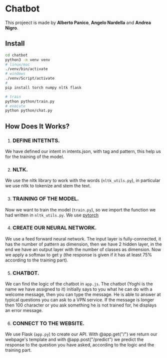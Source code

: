 # Chatbot
This projeect is made by **Alberto Panico**, **Angelo Nardella** and **Andrea Nigro**.  

## Install
```bash
cd chatbot
python3 -m venv venv
# linux/mac
./venv/bin/activate
# windows
./venv/Script/activate
# 
pip install torch numpy nltk flask

# train
python python/train.py
# execute
python python/chat.py

```

## How Does It Works?

1. ### DEFINE INTETNTS. 
We have defined our intent in intents.json, with tag and pattern, this help us for the training of the model.

2. ### NLTK.
We use the nltk library to work with the words (`nltk_utils.py`), in particular we use nltk to tokenize and stem the text.

3. ### TRAINING OF THE MODEL.
Now we want to train the model (`train.py`), so we import the function we had written in `nltk_utils.py`.
We use [pytorch](https://pytorch.org/)

4. ### CREATE OUR NEURAL NETWORK.
We use a feed forward neural network. The input layer is fully-connected, it has the number of pattern as dimension, then we have 2 hidden layer, in the end we have an output layer with the number of classes as dimension. Now we apply a softmax to get y (the response is given if it has at least 75% according to the training part).

5. ### CHATBOT.
We can find the logic of the chatbot in `app.js`. The chatbot (Yoghi is the name we have assigned to it) initially says to you what he can do with a welcome message, then you can type the message. He is able to answer at typical questions you can ask to a VPN service. If the message is longer then 100 character or you ask something he is not trained for, he displays an error message.

6. ### CONNECT TO THE WEBSITE.
We use Flask (`app.py`) to create our API.
With @app.get("/") we return our webpage's template and with @app.post("/predict") we predict the response to the question you have asked, according to the logic and the training part.

